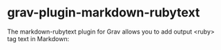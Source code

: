 # grav-plugin-markdown-rubytext
The markdown-rubytext plugin for Grav allows you to add output &lt;ruby> tag text in Markdown:
